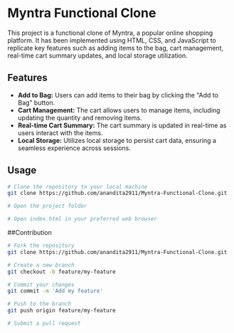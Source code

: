 # Myntra Functional Clone

This project is a functional clone of Myntra, a popular online shopping platform. It has been implemented using HTML, CSS, and JavaScript to replicate key features such as adding items to the bag, cart management, real-time cart summary updates, and local storage utilization.

## Features

- **Add to Bag:** Users can add items to their bag by clicking the "Add to Bag" button.
- **Cart Management:** The cart allows users to manage items, including updating the quantity and removing items.
- **Real-time Cart Summary:** The cart summary is updated in real-time as users interact with the items.
- **Local Storage:** Utilizes local storage to persist cart data, ensuring a seamless experience across sessions.

## Usage

```bash
# Clone the repository to your local machine
git clone https://github.com/anandita2911/Myntra-Functional-Clone.git

# Open the project folder

# Open index.html in your preferred web browser


```
##Contribution
```bash
# Fork the repository
git clone https://github.com/anandita2911/Myntra-Functional-Clone.git

# Create a new branch
git checkout -b feature/my-feature

# Commit your changes
git commit -m 'Add my feature'

# Push to the branch
git push origin feature/my-feature

# Submit a pull request
